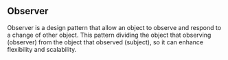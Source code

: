 ## Observer
Observer is a design pattern that allow an object to observe and respond to a change of other object. This pattern dividing the object that observing (observer) from the object that observed (subject), so it can enhance flexibility and scalability.  